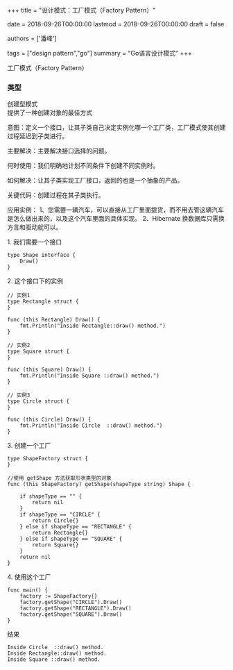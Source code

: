 +++
title = "设计模式：工厂模式（Factory Pattern）"

date = 2018-09-26T00:00:00
lastmod = 2018-09-26T00:00:00
draft = false

authors = ['潘峰']

tags = ["design pattern","go"]
summary = "Go语言设计模式"
+++

工厂模式（Factory Pattern）

### 类型

创建型模式</br>
提供了一种创建对象的最佳方式

意图：定义一个接口，让其子类自己决定实例化哪一个工厂类，工厂模式使其创建过程延迟到子类进行。

主要解决：主要解决接口选择的问题。

何时使用：我们明确地计划不同条件下创建不同实例时。

如何解决：让其子类实现工厂接口，返回的也是一个抽象的产品。

关键代码：创建过程在其子类执行。

应用实例： 1、您需要一辆汽车，可以直接从工厂里面提货，而不用去管这辆汽车是怎么做出来的，以及这个汽车里面的具体实现。 2、Hibernate 换数据库只需换方言和驱动就可以。



1\. 我们需要一个接口

```
type Shape interface {
	Draw()
}
```

2\. 这个接口下的实例

```
// 实例1
type Rectangle struct {
}

func (this Rectangle) Draw() {
	fmt.Println("Inside Rectangle::draw() method.")
}

// 实例2
type Square struct {
}

func (this Square) Draw() {
	fmt.Println("Inside Square ::draw() method.")
}

// 实例3
type Circle struct {
}

func (this Circle) Draw() {
	fmt.Println("Inside Circle  ::draw() method.")
}
```

3\. 创建一个工厂

```
type ShapeFactory struct {
}

//使用 getShape 方法获取形状类型的对象
func (this ShapeFactory) getShape(shapeType string) Shape {

	if shapeType == "" {
		return nil
	}
	if shapeType == "CIRCLE" {
		return Circle{}
	} else if shapeType == "RECTANGLE" {
		return Rectangle{}
	} else if shapeType == "SQUARE" {
		return Square{}
	}
	return nil
}
```

4\. 使用这个工厂

```
func main() {
	factory := ShapeFactory{}
	factory.getShape("CIRCLE").Draw()
	factory.getShape("RECTANGLE").Draw()
	factory.getShape("SQUARE").Draw()
}
```

结果

```
Inside Circle  ::draw() method.
Inside Rectangle::draw() method.
Inside Square ::draw() method.
```
